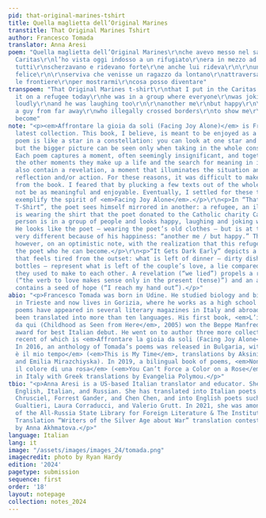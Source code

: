 ```yaml
---
pid: that-original-marines-tshirt
title: Quella maglietta dell’Original Marines
transtitle: That Original Marines Tshirt
author: Francesco Tomada
translator: Anna Aresi
poem: "Quella maglietta dell’Original Marines\r\nche avevo messo nel sacco per la
  Caritas\r\nl’ho vista oggi indosso a un rifugiato\r\nera in mezzo ad un gruppo dove
  tutti\r\nscherzavano e ridevano forte\r\ne anche lui rideva\r\n\r\nun altro me\r\nperò
  felice\r\n\r\nserviva che venisse un ragazzo da lontano\r\nattraversando illegalmente
  le frontiere\r\nper mostrarmi\r\ncosa posso diventare"
transpoem: "That Original Marines t-shirt\r\nthat I put in the Caritas bag\r\nI saw
  it on a refugee today\r\nhe was in a group where everyone\r\nwas joking and laughing
  loudly\r\nand he was laughing too\r\n\r\nanother me\r\nbut happy\r\n\r\nit took
  a guy from far away\r\nwho illegally crossed borders\r\nto show me\r\nwhat I can
  become"
note: "<p><em>Affrontare la gioia da soli (Facing Joy Alone)</em> is Francesco Tomada’s
  latest collection. This book, I believe, is meant to be enjoyed as a whole. Each
  poem is like a star in a constellation: you can look at one star and enjoy its beauty,
  but the bigger picture can be seen only when taking in the whole constellation.
  Each poem captures a moment, often seemingly insignificant, and together with all
  the other moments they make up a life and the search for meaning in it. Many texts
  also contain a revelation, a moment that illuminates the situation and propels further
  reflection and/or action. For these reasons, it was difficult to make a selection
  from the book. I feared that by plucking a few texts out of the whole, they would
  not be as meaningful and enjoyable. Eventually, I settled for these two, which well
  exemplify the spirit of <em>Facing Joy Alone</em>.</p>\r\n<p>In “That Original Marines
  T-Shirt”, the poet sees himself mirrored in another: a refugee, an illegal outcast,
  is wearing the shirt that the poet donated to the Catholic charity Caritas. This
  person is in a group of people and looks happy, laughing and joking with his friends.
  He looks like the poet — wearing the poet’s old clothes — but is at the same time
  very different because of his happiness: “another me / but happy.” The poem closes,
  however, on an optimistic note, with the realization that this refugee is showing
  the poet who he can become.</p>\r\n<p>“It Gets Dark Early” depicts a domestic scene
  that feels tired from the outset: what is left of dinner — dirty dishes and half-drunk
  bottles — represent what is left of the couple’s love, a lie compared to the promises
  they used to make to each other. A revelation (“we lied”) propels a realization
  (“the verb to love makes sense only in the present (tense)”) and an action that
  contains a seed of hope (“I reach my hand out”).</p>"
abio: "<p>Francesco Tomada was born in Udine. He studied biology and biochemistry
  in Trieste and now lives in Gorizia, where he works as a high school teacher. His
  poems have appeared in several literary magazines in Italy and abroad and they’ve
  been translated into more than ten languages. His first book, <em>L’infanzia vista
  da qui (Childhood as Seen from Here</em>, 2005) won the Beppe Manfredi literary
  award for best Italian debut. He went on to author three more collections, the most
  recent of which is <em>Affrontare la gioia da soli (Facing Joy Alone</em>, 2021).
  In 2016, an anthology of Tomada’s poems was released in Bulgaria, with the title <em>Questo
  è il mio tempo</em> (<em>This is My Time</em>, translations by Aksinia Mihaylova
  and Emilia Mirazchiyska). In 2019, a bilingual book of poems, <em>Non si può imporre
  il colore di una rosa</em> (<em>You Can’t Force a Color on a Rose</em>) was published
  in Italy with Greek translations by Evangelia Polymou.</p>"
tbio: "<p>Anna Aresi is a US-based Italian translator and educator. She works with
  English, Italian, and Russian. She has translated into Italian poets such as Ewa
  Chrusciel, Forrest Gander, and Chen Chen, and into English poets such as Mariangela
  Gualtieri, Laura Corraducci, and Valerio Grutt. In 2021, she was among the winners
  of the All-Russia State Library for Foreign Literature & The Institute for Literary
  Translation “Writers of the Silver Age about War” translation contest, with a poem
  by Anna Akhmatova.</p>"
language: Italian
lang: it
image: "/assets/images/images_24/tomada.png"
imagecredit: photo by Ryan Hardy
edition: '2024'
pagetype: submission
sequence: first
order: '18'
layout: notepage
collection: notes_2024
---
```

